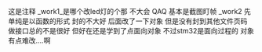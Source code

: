 这是注释
_work1_是哪个改led灯的个那 不大会 QAQ 基本是截图盯帧
_work2 先单纯是以函数的形式 封的不大好  后面改了一下对象 但是没有封到其他文件页码 做接口总的不是很好 但好在还是学到了点面向对象 不过stm32是面向过程的 对象有点难改....啊
